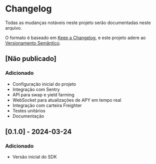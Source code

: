 <!--
🔐 ARQUIVO ASSINADO DIGITALMENTE

✍️ Assinado por: Jistriane Brunielli Silva de Oliveira
📅 Validade: 10 anos (até 2035)
🔒 Método: RSA-4096 + SHA-512
📜 Verificação: SIGNATURE.md
⚠️  MODIFICAÇÕES NÃO AUTORIZADAS INVALIDARÃO A ASSINATURA
-->


# Changelog

Todas as mudanças notáveis neste projeto serão documentadas neste arquivo.

O formato é baseado em [Keep a Changelog](https://keepachangelog.com/pt-BR/1.0.0/),
e este projeto adere ao [Versionamento Semântico](https://semver.org/lang/pt-BR/).

## [Não publicado]

### Adicionado

- Configuração inicial do projeto
- Integração com Sentry
- API para swap e yield farming
- WebSocket para atualizações de APY em tempo real
- Integração com carteira Freighter
- Testes unitários
- Documentação

## [0.1.0] - 2024-03-24

### Adicionado

- Versão inicial do SDK 
